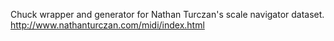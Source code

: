 Chuck wrapper and generator for Nathan Turczan's scale navigator dataset.
http://www.nathanturczan.com/midi/index.html

